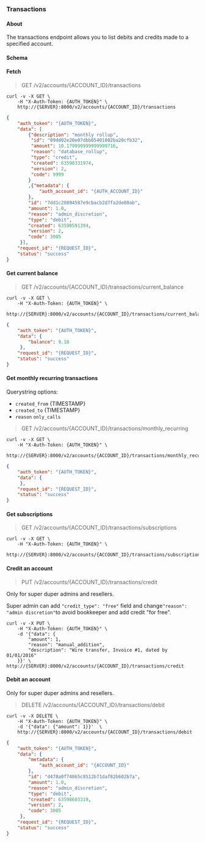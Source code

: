 ### Transactions

#### About

The transactions endpoint allows you to list debits and credits made to a specified account.

#### Schema



#### Fetch

> GET /v2/accounts/{ACCOUNT_ID}/transactions

```shell
curl -v -X GET \
    -H "X-Auth-Token: {AUTH_TOKEN}" \
    http://{SERVER}:8000/v2/accounts/{ACCOUNT_ID}/transactions
```

```json
{
    "auth_token": "{AUTH_TOKEN}",
    "data": [
        {"description": "monthly rollup",
         "id": "09dd02e20e07dbb65401802ba20cfb32",
         "amount": 10.179999999999999716,
         "reason": "database_rollup",
         "type": "credit",
         "created": 63598331974,
         "version": 2,
         "code": 9999
        }
        ,{"metadata": {
            "auth_account_id": "{AUTH_ACCOUNT_ID}"
        },
        "id": "7dd1c20894587e9cbacb2d7fa2de80ab",
        "amount": 1.0,
        "reason": "admin_discretion",
        "type": "debit",
        "created": 63598591394,
        "version": 2,
        "code": 3005
     }],
    "request_id": "{REQUEST_ID}",
    "status": "success"
}
```

#### Get current balance

> GET /v2/accounts/{ACCOUNT_ID}/transactions/current_balance

```shell
curl -v -X GET \
    -H "X-Auth-Token: {AUTH_TOKEN}" \
    http://{SERVER}:8000/v2/accounts/{ACCOUNT_ID}/transactions/current_balance
```

```json
{
    "auth_token": "{AUTH_TOKEN}",
    "data": {
        "balance": 9.18
     },
    "request_id": "{REQUEST_ID}",
    "status": "success"
}
```

#### Get monthly recurring transactions

Querystring options:

- `created_from` {TIMESTAMP}
- `created_to` {TIMESTAMP}
- `reason` `only_calls`

> GET /v2/accounts/{ACCOUNT_ID}/transactions/monthly_recurring

```shell
curl -v -X GET \
    -H "X-Auth-Token: {AUTH_TOKEN}" \
    http://{SERVER}:8000/v2/accounts/{ACCOUNT_ID}/transactions/monthly_recurring
```

```json
{
    "auth_token": "{AUTH_TOKEN}",
    "data": {
     },
    "request_id": "{REQUEST_ID}",
    "status": "success"
}
```

#### Get subscriptions

> GET /v2/accounts/{ACCOUNT_ID}/transactions/subscriptions

```shell
curl -v -X GET \
    -H "X-Auth-Token: {AUTH_TOKEN}" \
    http://{SERVER}:8000/v2/accounts/{ACCOUNT_ID}/transactions/subscriptions
```

#### Credit an account

> PUT /v2/accounts/{ACCOUNT_ID}/transactions/credit

Only for super duper admins and resellers.

Super admin can add `"credit_type": "free"` field and change`"reason": "admin discretion"`to avoid bookkeeper and add credit "for free".

```shell
curl -v -X PUT \
    -H "X-Auth-Token: {AUTH_TOKEN}" \
    -d '{"data": {
        "amount": 1,
        "reason": "manual_addition",
        "description": "Wire transfer, Invoice #1, dated by 01/01/2016"
    }}' \
http://{SERVER}:8000/v2/accounts/{ACCOUNT_ID}/transactions/credit
```


#### Debit an account

Only for super duper admins and resellers.

> DELETE /v2/accounts/{ACCOUNT_ID}/transactions/debit

```shell
curl -v -X DELETE \
    -H "X-Auth-Token: {AUTH_TOKEN}" \
    -d '{"data": {"amount": 1}}'  \
    http://{SERVER}:8000/v2/accounts/{ACCOUNT_ID}/transactions/debit
```

```json
{
    "auth_token": "{AUTH_TOKEN}",
    "data": {
        "metadata": {
            "auth_account_id": "{ACCOUNT_ID}"
        },
        "id": "d478a0f74865c8512b71daf82b602b7a",
        "amount": 1.0,
        "reason": "admin_discretion",
        "type": "debit",
        "created": 63598603319,
        "version": 2,
        "code": 3005
     },
    "request_id": "{REQUEST_ID}",
    "status": "success"
}
```
